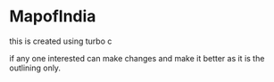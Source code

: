 # MapofIndia
this is created using turbo c 

if any one interested can make changes and make it better
as it is the outlining only.
